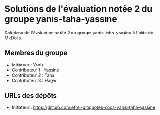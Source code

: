 # Solutions de l'évaluation notée 2 du groupe yanis-taha-yassine

Solutions de l'évaluation notée 2 du groupe yanis-taha-yassine à l'aide de MkDocs.

## Membres du groupe

- Initiateur : Yanis
- Contributeur 1 : Yassine
- Contributeur 2 : Taha
- Contributeur 3 : Hager

## URLs des dépôts

- Initiateur : https://github.com/efrei-git/quotes-docs-yanis-taha-yassine


